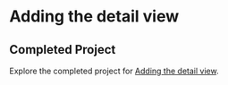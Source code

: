 # Adding the detail view

## Completed Project

Explore the completed project for [Adding the detail view](https://developer.apple.com/tutorials/app-dev-training/adding-the-detail-view).